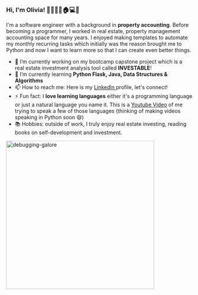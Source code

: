 ### Hi, I'm Olivia! 👋🍀🍉🐵🏠💻🧘

<!--
**olivia-tran/olivia-tran** is a ✨ _special_ ✨ repository because its `README.md` (this file) appears on your GitHub profile.

Here are some ideas to get you started:

- 🔭 I’m currently working on ...
- 🌱 I’m currently learning ...
- 👯 I’m looking to collaborate on ...
- 🤔 I’m looking for help with ...
- 💬 Ask me about ...
- 📫 How to reach me: ...
- 😄 Pronouns: ...
- ⚡ Fun fact: ...
-->


I'm a software engineer with a background in **property accounting**. Before becoming a programmer, I worked in real estate, property management accounting space for many years. I enjoyed making templates to automate my monthly recurring tasks which initially was the reason brought me to Python and now I want to learn more so that I can create even better things. 
- 🔭 I’m currently working on my bootcamp capstone project which is a real estate investment analysis tool called **INVESTABLE**!
- 🌱 I’m currently learning **Python Flask, Java, Data Structures & Algorithms**
- 📫 How to reach me: Here is my [LinkedIn ](https://www.linkedin.com/in/oliviatran99/)profile, let's connect!
- ⚡ Fun fact: I **love learning languages** either it's a programming language or just a natural language you name it. This is a [Youtube Video](https://www.youtube.com/watch?v=Dp5WJFkNYEU) of me trying to speak a few of those languages (thinking of making videos speaking in Python soon 😄)
- 📚 Hobbies: outside of work, I truly enjoy real estate investing, reading books on self-development and investment.

<img src="https://wakatime.com/share/@olivia_tran/e29df29a-9e7f-403a-b8b3-5052d514177f.png" alt="debugging-galore" width="400"/>
